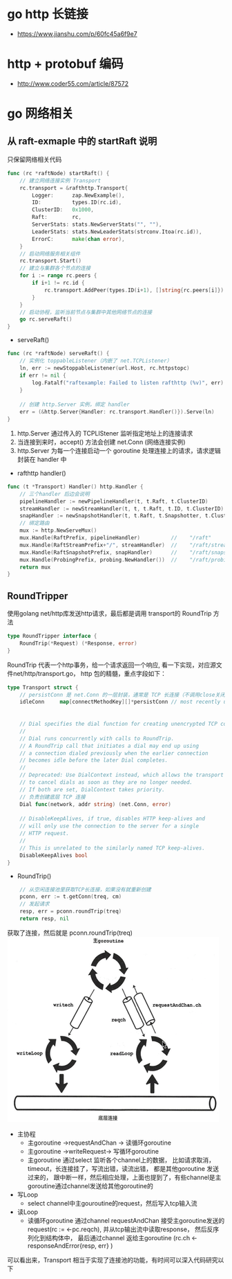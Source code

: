 # go http 长链接
* https://www.jianshu.com/p/60fc45a6f9e7

# http + protobuf 编码
* http://www.coder55.com/article/87572

# go 网络相关
## 从 raft-exmaple 中的 startRaft 说明
只保留网络相关代码
```go
func (rc *raftNode) startRaft() {
    // 建立网络连接实例 Transport
	rc.transport = &rafthttp.Transport{
		Logger:      zap.NewExample(),
		ID:          types.ID(rc.id),
		ClusterID:   0x1000,
		Raft:        rc,
		ServerStats: stats.NewServerStats("", ""),
		LeaderStats: stats.NewLeaderStats(strconv.Itoa(rc.id)),
		ErrorC:      make(chan error),
	}
    // 启动网络服务相关组件
    rc.transport.Start()
    // 建立与集群各个节点的连接
	for i := range rc.peers {
		if i+1 != rc.id {
			rc.transport.AddPeer(types.ID(i+1), []string{rc.peers[i]})
		}
	}
    // 启动协程，监听当前节点与集群中其他网络节点的连接
	go rc.serveRaft()
}
```
* serveRaft()
```go
func (rc *raftNode) serveRaft() {
    // 实例化 toppableListener（内嵌了 net.TCPListener） 
	ln, err := newStoppableListener(url.Host, rc.httpstopc)
	if err != nil {
		log.Fatalf("raftexample: Failed to listen rafthttp (%v)", err)
	}

    // 创建 http.Server 实例，绑定 handler
	err = (&http.Server{Handler: rc.transport.Handler()}).Serve(ln)
}
```
1. http.Server 通过传入的 TCPLIStener 监听指定地址上的连接请求
2. 当连接到来时，accept() 方法会创建 net.Conn (网络连接实例)
3. http.Server 为每一个连接启动一个 goroutine 处理连接上的请求，请求逻辑封装在 handler 中

* rafthttp handler()
```go
func (t *Transport) Handler() http.Handler {
    // 三个handler 后边会说明
	pipelineHandler := newPipelineHandler(t, t.Raft, t.ClusterID)
	streamHandler := newStreamHandler(t, t, t.Raft, t.ID, t.ClusterID)
    snapHandler := newSnapshotHandler(t, t.Raft, t.Snapshotter, t.ClusterID)
    // 绑定路由
	mux := http.NewServeMux()
	mux.Handle(RaftPrefix, pipelineHandler)          //    "/raft"
    mux.Handle(RaftStreamPrefix+"/", streamHandler)  //    "/raft/stream/"
	mux.Handle(RaftSnapshotPrefix, snapHandler)      //    "/raft/snapshot"
	mux.Handle(ProbingPrefix, probing.NewHandler())  //    "/raft/probing"   
	return mux
}
```

## RoundTripper
使用golang net/http库发送http请求，最后都是调用 transport的 RoundTrip 方法
```go
type RoundTripper interface {
    RoundTrip(*Request) (*Response, error)
}
```
RoundTrip 代表一个http事务，给一个请求返回一个响应, 看一下实现，对应源文件net/http/transport.go， http 包的精髓，重点字段如下：
```go
type Transport struct {
    // persistConn 是 net.Conn 的一层封装，通常是 TCP 长连接（不调用close关闭的连接）
	idleConn     map[connectMethodKey][]*persistConn // most recently used at end


	// Dial specifies the dial function for creating unencrypted TCP connections.
	//
	// Dial runs concurrently with calls to RoundTrip.
	// A RoundTrip call that initiates a dial may end up using
	// a connection dialed previously when the earlier connection
	// becomes idle before the later Dial completes.
	//
	// Deprecated: Use DialContext instead, which allows the transport
	// to cancel dials as soon as they are no longer needed.
    // If both are set, DialContext takes priority.
    // 负责创建底层 TCP 连接
	Dial func(network, addr string) (net.Conn, error)

	// DisableKeepAlives, if true, disables HTTP keep-alives and
	// will only use the connection to the server for a single
	// HTTP request.
	//
	// This is unrelated to the similarly named TCP keep-alives.
	DisableKeepAlives bool
}
```
* RoundTrip()
```go
    // 从空闲连接池里获取TCP长连接，如果没有就重新创建
    pconn, err := t.getConn(treq, cm)
    // 发起请求
	resp, err = pconn.roundTrip(treq)
	return resp, nil
```
获取了连接，然后就是 pconn.roundTrip(treq)
![](../img/12.png)
* 主协程
    * 主goroutine ->requestAndChan -> 读循环goroutine
    * 主goroutine ->writeRequest-> 写循环goroutine
    * 主goroutine 通过select 监听各个channel上的数据， 比如请求取消， timeout，长连接挂了，写流出错，读流出错， 都是其他goroutine 发送过来的， 跟中断一样，然后相应处理，上面也提到了，有些channel是主goroutine通过channel发送给其他goroutine的
* 写Loop
    * select channel中主gouroutine的request，然后写入tcp输入流
* 读Loop
    * 读循环goroutine 通过channel requestAndChan 接受主goroutine发送的request(rc := <-pc.reqch), 并从tcp输出流中读取response， 然后反序列化到结构体中， 最后通过channel 返给主goroutine (rc.ch <- responseAndError{resp, err} )

可以看出来，Transport 相当于实现了连接池的功能，有时间可以深入代码研究以下